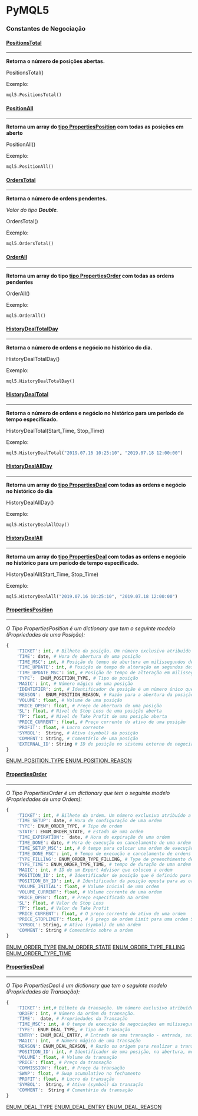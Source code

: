 # PyMQL5

### Constantes de Negociação


####  [PositionsTotal](https://www.mql5.com/pt/docs/trading/positionstotal)

------------
**Retorna o número de posições abertas.**

PositionsTotal()

Exemplo:
```python
mql5.PositionsTotal()
```


####  [PositionAll](https://www.mql5.com/pt/docs/constants/tradingconstants/positionproperties)

------------
**Retorna um array do [tipo PropertiesPosition](#PropertiesPosition "PropertiesPosition") com todas as posições em aberto**

PositionAll()

Exemplo:
```python
mql5.PositionAll()
```

####  [OrdersTotal](https://www.mql5.com/pt/docs/trading/orderstotal)

------------
**Retorna o número de ordens pendentes.**

*Valor do tipo **Double**.*

OrdersTotal()
 

Exemplo:
```python
mql5.OrdersTotal()
```

####  [OrderAll](https://www.mql5.com/pt/docs/constants/tradingconstants/orderproperties)

------------
**Retorna um array do tipo  [tipo PropertiesOrder](#PropertiesOrder "PropertiesOrder") com todas as ordens pendentes**


OrderAll()
 

Exemplo:
```python
mql5.OrderAll()
```

####  [HistoryDealTotalDay](https://www.mql5.com/pt/docs/trading/historydealstotal)

------------
**Retorna o número de ordens e negócio no histórico do dia.**


HistoryDealTotalDay()
 

Exemplo:
```python
mql5.HistoryDealTotalDay()
```

####  [HistoryDealTotal](https://www.mql5.com/pt/docs/trading/historydealstotal)

------------
**Retorna o número de ordens e negócio no histórico para um período de tempo especificado.**


HistoryDealTotal(Start_Time, Stop_Time)
 

Exemplo:
```python
mql5.HistoryDealTotal("2019.07.16 10:25:10", "2019.07.18 12:00:00")
```

####  [HistoryDealAllDay](https://www.mql5.com/pt/docs/constants/tradingconstants/dealproperties)

------------
**Retorna um array do  [tipo PropertiesDeal](#PropertiesDeal "PropertiesDeal")  com todas as ordens e negócio no histórico do dia**


HistoryDealAllDay()
 

Exemplo:
```python
mql5.HistoryDealAllDay()
```

####  [HistoryDealAll](https://www.mql5.com/pt/docs/constants/tradingconstants/dealproperties)

------------
**Retorna um array do  [tipo PropertiesDeal](#PropertiesDeal "PropertiesDeal") com todas as ordens e negócio no histórico para um período de tempo especificado.**


HistoryDealAll(Start_Time, Stop_Time)
 

Exemplo:
```python
mql5.HistoryDealAll("2019.07.16 10:25:10", "2019.07.18 12:00:00")
```

####  [PropertiesPosition](https://www.mql5.com/pt/docs/constants/tradingconstants/positionproperties)
------------
*O Tipo PropertiesPosition é um dictionary que tem o seguinte modelo (Propriedades de uma Posição):*
```python
{ 
	'TICKET': int, # Bilhete da posição. Um número exclusivo atribuído a cada posição.
	'TIME': date, # Hora de abertura de uma posição
	'TIME_MSC': int, # Posição de tempo de abertura em milissegundos desde 01.01.1970
	'TIME_UPDATE': int, # Posição de tempo de alteração em segundos desde 01.01.1970
	'TIME_UPDATE_MSC': int, # Posição de tempo de alteração em milissegundo desde 01.01.1970
	'TYPE':  ENUM_POSITION_TYPE, # Tipo de posição
	'MAGIC': int, # Número mágico de uma posição
	'IDENTIFIER': int, # Identificador de posição é um número único que é atribuído para toda nova posição aberta e não se altera
	'REASON':  ENUM_POSITION_REASON, # Razão para a abertura da posição
	'VOLUME': float, # Volume de uma posição
	'PRICE_OPEN': float, # Preço de abertura de uma posição
	'SL': float, # Nível de Stop Loss de uma posição aberta
	'TP': float, # Nível de Take Profit de uma posição aberta
	'PRICE_CURRENT': float, # Preço corrente do ativo de uma posição
	'PROFIT': float, # Lucro corrente
	'SYMBOL':  String, # Ativo (symbol) da posição
	'COMMENT': String, # Comentário de uma posição
	'EXTERNAL_ID': String # ID de posição no sistema externo de negociação (na bolsa de valores)
}
```
[ENUM_POSITION_TYPE](https://www.mql5.com/pt/docs/constants/tradingconstants/positionproperties#enum_position_type "ENUM_POSITION_TYPE")
[ENUM_POSITION_REASON](https://www.mql5.com/pt/docs/constants/tradingconstants/positionproperties#enum_position_reason "ENUM_POSITION_REASON")

####  [PropertiesOrder](https://www.mql5.com/pt/docs/constants/tradingconstants/orderproperties)
------------
*O Tipo PropertiesOrder é um dictionary que tem o seguinte modelo (Propriedades de uma Ordem):*
```python
{
	'TICKET': int, # Bilhete da ordem. Um número exclusivo atribuído a cada ordem
	'TIME_SETUP': date, # Hora de configuração de uma ordem
	'TYPE': ENUM_ORDER_TYPE, # Tipo de ordem
	'STATE': ENUM_ORDER_STATE, # Estado de uma ordem
	'TIME_EXPIRATION':  date, # Hora de expiração de uma ordem
	'TIME_DONE': date, # Hora de execução ou cancelamento de uma ordem
	'TIME_SETUP_MSC': int, # O tempo para colocar uma ordem de execução em milissegundos desde 01.01.1970
	'TIME_DONE_MSC': int, # Tempo de execução e cancelamento de ordens em milissegundos desde 01.01.1970
	'TYPE_FILLING': ENUM_ORDER_TYPE_FILLING, # Type de preenchimento de uma ordem
	'TYPE_TIME': ENUM_ORDER_TYPE_TIME, # tempo de duração de uma ordem
	'MAGIC': int, # ID de um Expert Advisor que colocou a ordem
	'POSITION_ID': int, # Identificador de posição que é definido para uma ordem tão logo ela é executada.
	'POSITION_BY_ID': int, # Identificador da posição oposta para as ordens do tipo
	'VOLUME_INITIAL': float, # Volume inicial de uma ordem
	'VOLUME_CURRENT': float, # Volume corrente de uma ordem
	'PRICE_OPEN': float, # Preço especificado na ordem
	'SL': float, # Valor de Stop Loss
	'TP': float, # Valor de Take Profit
	'PRICE_CURRENT': float, # O preço corrente do ativo de uma ordem
	'PRICE_STOPLIMIT': float, # O preço de ordem Limit para uma ordem StopLimit
	'SYMBOL': String, # Ativo (symbol) de uma ordem
	'COMMENT': String # Comentário sobre a ordem
}
```
[ENUM_ORDER_TYPE](https://www.mql5.com/pt/docs/constants/tradingconstants/orderproperties#enum_order_type"ENUM_ORDER_TYPE")
[ENUM_ORDER_STATE](https://www.mql5.com/pt/docs/constants/tradingconstants/orderproperties#enum_order_state"ENUM_ORDER_STATE")
[ENUM_ORDER_TYPE_FILLING](https://www.mql5.com/pt/docs/constants/tradingconstants/orderproperties#enum_order_type_filling"ENUM_ORDER_TYPE_FILLING")
[ENUM_ORDER_TYPE_TIME](https://www.mql5.com/pt/docs/constants/tradingconstants/orderproperties#enum_order_type_time"ENUM_ORDER_TYPE_TIME")

####  [PropertiesDeal](https://www.mql5.com/pt/docs/constants/tradingconstants/positionproperties)
------------
*O Tipo PropertiesDeal é um dictionary que tem o seguinte modelo (Propriedades da Transação):*
```python
{
 	'TICKET': int,# Bilhete da transação. Um número exclusivo atribuído a cada transação.
	'ORDER': int, # Número da ordem da transação.
	'TIME':  date, # Propriedades da Transação
	'TIME_MSC': int, # O tempo de execução de negociações em milissegundos desde 01.01.1970
	'TYPE': ENUM_DEAL_TYPE, # Tipo de transação
	'ENTRY': ENUM_DEAL_ENTRY, # Entrada de uma transação - entrada, saída, reversão
	'MAGIC': int,  # Número mágico de uma transação
    'REASON': ENUM_DEAL_REASON, # Razão ou origem para realizar a transação
    'POSITION_ID': int, # Identificador de uma posição, na abertura, modificação ou fechamento da qual esta transação tomou parte
    'VOLUME': float, # Volume da transação
    'PRICE': float, # Preço da transação
    'COMMISSION': float, # Preço da transação
    'SWAP': float, # Swap acumulativo no fechamento
    'PROFIT': float, # Lucro da transação
    'SYMBOL':  String, # Ativo (symbol) da transação
    'COMMENT':  String # Comentário da transação
}
```
[ENUM_DEAL_TYPE](https://www.mql5.com/pt/docs/constants/tradingconstants/dealproperties#enum_deal_type "ENUM_DEAL_TYPE")
[ENUM_DEAL_ENTRY](https://www.mql5.com/pt/docs/constants/tradingconstants/dealproperties#enum_deal_entry "ENUM_DEAL_ENTRY")
[ENUM_DEAL_REASON](https://www.mql5.com/pt/docs/constants/tradingconstants/dealproperties#enum_deal_reason "ENUM_DEAL_REASON")